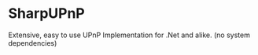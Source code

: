 # SharpUPnP
Extensive, easy to use UPnP Implementation for .Net and alike. (no system dependencies)
